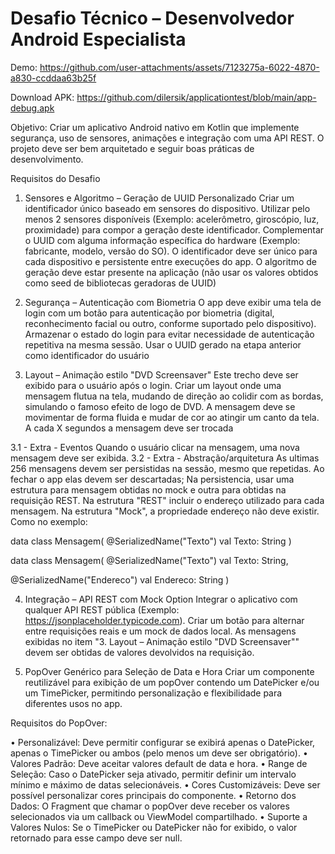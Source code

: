 # Desafio Técnico – Desenvolvedor Android Especialista 

Demo:
https://github.com/user-attachments/assets/7123275a-6022-4870-a830-ccddaa63b25f

Download APK:
https://github.com/dilersik/applicationtest/blob/main/app-debug.apk

Objetivo: Criar um aplicativo Android nativo em Kotlin que implemente segurança, uso de sensores, animações e integração com uma API REST. O projeto deve ser bem arquitetado e seguir boas práticas de desenvolvimento.

Requisitos do Desafio

1. Sensores e Algoritmo – Geração de UUID Personalizado
Criar um identificador único baseado em sensores do dispositivo.
Utilizar pelo menos 2 sensores disponíveis (Exemplo: acelerômetro, giroscópio, luz, proximidade) para compor a geração deste identificador.
Complementar o UUID com alguma informação específica do hardware (Exemplo: fabricante, modelo, versão do SO).
O identificador deve ser único para cada dispositivo e persistente entre execuções do app.
O algoritmo de geração deve estar presente na aplicação (não usar os valores obtidos como seed de bibliotecas geradoras de UUID)

2. Segurança – Autenticação com Biometria
O app deve exibir uma tela de login com um botão para autenticação por biometria (digital, reconhecimento facial ou outro, conforme suportado pelo dispositivo).
Armazenar o estado do login para evitar necessidade de autenticação repetitiva na mesma sessão.
Usar o UUID gerado na etapa anterior como identificador do usuário

3. Layout – Animação estilo "DVD Screensaver"
Este trecho deve ser exibido para o usuário após o login.
Criar um layout onde uma mensagem flutua na tela, mudando de direção ao colidir com as bordas, simulando o famoso efeito de logo de DVD.
A mensagem deve se movimentar de forma fluida e mudar de cor ao atingir um canto da tela.
A cada X segundos a mensagem deve ser trocada

3.1 - Extra - Eventos
Quando o usuário clicar na mensagem, uma nova mensagem deve ser exibida.
3.2 - Extra - Abstração/arquitetura
As ultimas 256 mensagens devem ser persistidas na sessão, mesmo que repetidas. Ao fechar o app elas devem ser descartadas;
Na persistencia, usar uma estrutura para mensagem obtidas no mock e outra para obtidas na requisição REST. Na estrutura
"REST" incluir o endereço utilizado para cada mensagem. Na estrutura "Mock", a propriedade endereço não deve existir. Como no exemplo:

data class Mensagem(
@SerializedName("Texto")
val Texto: String
)

data class Mensagem(
@SerializedName("Texto")
val Texto: String,

@SerializedName("Endereco")
val Endereco: String
)

4. Integração – API REST com Mock Option
Integrar o aplicativo com qualquer API REST pública (Exemplo: https://jsonplaceholder.typicode.com).
Criar um botão para alternar entre requisições reais e um mock de dados local.
As mensagens exibidas no item "3. Layout – Animação estilo "DVD Screensaver"" devem ser obtidas de valores devolvidos na requisição.

5. PopOver Genérico para Seleção de Data e Hora
Criar um componente reutilizável para exibição de um popOver contendo um DatePicker e/ou um TimePicker, permitindo personalização e flexibilidade para diferentes usos no app.

Requisitos do PopOver:

•	Personalizável: Deve permitir configurar se exibirá apenas o DatePicker, apenas o TimePicker ou ambos (pelo menos um deve ser obrigatório).
•	Valores Padrão: Deve aceitar valores default de data e hora.
•	Range de Seleção: Caso o DatePicker seja ativado, permitir definir um intervalo mínimo e máximo de datas selecionáveis.
•	Cores Customizáveis: Deve ser possível personalizar cores principais do componente.
•	Retorno dos Dados: O Fragment que chamar o popOver deve receber os valores selecionados via um callback ou ViewModel compartilhado.
•	Suporte a Valores Nulos: Se o TimePicker ou DatePicker não for exibido, o valor retornado para esse campo deve ser null.
